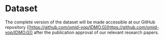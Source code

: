 # Dataset

The complete version of the dataset will be made accessible at our GitHub repository ([https://github.com/omid-vop/IDMO.G](https://github.com/omid-vop/IDMO.G)) after the publication approval of our relevant research papers.

